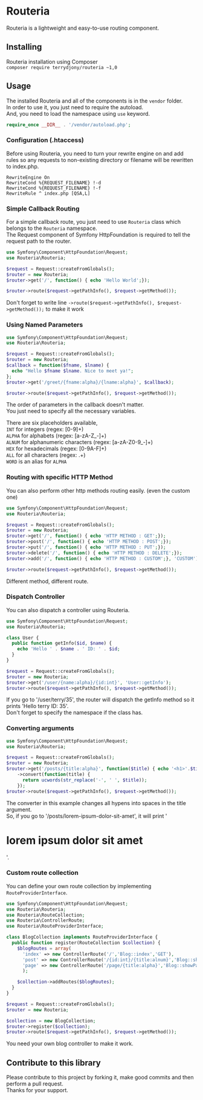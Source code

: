 # Routeria

Routeria is a lightweight and easy-to-use routing component.

## Installing
Routeria installation using Composer  
`composer require terrydjony/routeria ~1,0`

## Usage

The installed Routeria and all of the components is in the `vendor` folder.  
In order to use it, you just need to require the autoload.  
And, you need to load the namespace using `use` keyword.  

```php
require_once __DIR__ . '/vendor/autoload.php';
```


### Configuration (.htaccess)

Before using Routeria, you need to turn your rewrite engine on and add rules so any requests to non-existing directory or filename will be rewritten to index.php.
```
RewriteEngine On
RewriteCond %{REQUEST_FILENAME} !-d
RewriteCond %{REQUEST_FILENAME} !-f
RewriteRule ^ index.php [QSA,L]
```

### Simple Callback Routing

For a simple callback route, you just need to use `Routeria` class which belongs to the `Routeria` namespace.  
The Request component of Symfony HttpFoundation is required to tell the request path to the router.
```php
use Symfony\Component\HttpFoundation\Request;
use Routeria\Routeria;

$request = Request::createFromGlobals();
$router = new Routeria;
$router->get('/', function() { echo 'Hello World';});

$router->route($request->getPathInfo(), $request->getMethod());
```

Don't forget to write line `->route($request->getPathInfo(), $request->getMethod());` to make it work

### Using Named Parameters

```php
use Symfony\Component\HttpFoundation\Request;
use Routeria\Routeria;

$request = Request::createFromGlobals();
$router = new Routeria;
$callback = function($fname, $lname) {
  echo "Hello $fname $lname. Nice to meet ya!";
};
$router->get('/greet/{fname:alpha}/{lname:alpha}', $callback);

$router->route($request->getPathInfo(), $request->getMethod());
```

The order of parameters in the callback doesn't matter.  
You just need to specify all the necessary variables.  
  
There are six placeholders available,  
`INT` for integers (regex: [0-9]+)  
`ALPHA` for alphabets (regex: [a-zA-Z_-]+)  
`ALNUM` for alphanumeric characters (regex: [a-zA-Z0-9_-]+)  
`HEX` for hexadecimals (regex: [0-9A-F]+)  
`ALL` for all characters (regex: .+)  
`WORD` is an alias for `ALPHA`


### Routing with specific HTTP Method

You can also perform other http methods routing easily. (even the custom one)
```php
use Symfony\Component\HttpFoundation\Request;
use Routeria\Routeria;

$request = Request::createFromGlobals();
$router = new Routeria;
$router->get('/', function() { echo 'HTTP METHOD : GET';});
$router->post('/', function() { echo 'HTTP METHOD : POST';});
$router->put('/', function() { echo 'HTTP METHOD : PUT';});
$router->delete('/', function() { echo 'HTTP METHOD : DELETE';});
$router->add('/', function() { echo 'HTTP METHOD : CUSTOM';}, 'CUSTOM');

$router->route($request->getPathInfo(), $request->getMethod());
```

Different method, different route.

### Dispatch Controller

You can also dispatch a controller using Routeria.

```php
use Symfony\Component\HttpFoundation\Request;
use Routeria\Routeria;

class User {
  public function getInfo($id, $name) {
    echo 'Hello ' . $name . ' ID: ' . $id;
  }
}

$request = Request::createFromGlobals();
$router = new Routeria;
$router->get('/user/{name:alpha}/{id:int}', 'User::getInfo');
$router->route($request->getPathInfo(), $request->getMethod());
```

If you go to '/user/terry/35', the router will dispatch the getInfo method so it prints 'Hello terry ID: 35'.  
Don't forget to specify the namespace if the class has.

### Converting arguments

```php
use Symfony\Component\HttpFoundation\Request;
use Routeria\Routeria;

$request = Request::createFromGlobals();
$router = new Routeria;
$router->get('/posts/{title:alpha}', function($title) { echo '<h1>'.$title.'</h1>';})
    ->convert(function(title) {
      return ucwords(str_replace('-', ' ', $title));
    });
$router->route($request->getPathInfo(), $request->getMethod());
```

The converter in this example changes all hypens into spaces in the title argument.  
So, if you go to '/posts/lorem-ipsum-dolor-sit-amet', it will print '<h1>lorem ipsum dolor sit amet</h1>'.  


### Custom route collection

You can define your own route collection by implementing `RouteProviderInterface`.
```php
use Symfony\Component\HttpFoundation\Request;
use Routeria\Routeria;
use Routeria\RouteCollection;
use Routeria\ControllerRoute;
use Routeria\RouteProviderInterface;

class BlogCollection implements RouteProviderInterface {
  public function register(RouteCollection $collection) {
    $blogRoutes = array(
      'index' => new ControllerRoute('/','Blog::index','GET'),
      'post' => new ControllerRoute('/{id:int}/{title:alnum}','Blog::showPost','GET'),
      'page' => new ControllerRoute('/page/{title:alpha}','Blog::showPage','GET')
      );

    $collection->addRoutes($blogRoutes);
  }
}

$request = Request::createFromGlobals();
$router = new Routeria;

$collection = new BlogCollection;
$router->register($collection);
$router->route($request->getPathInfo(), $request->getMethod());
```
You need your own blog controller to make it work.


## Contribute to this library

Please contribute to this project by forking it, make good commits and then perform a pull request.  
Thanks for your support.

